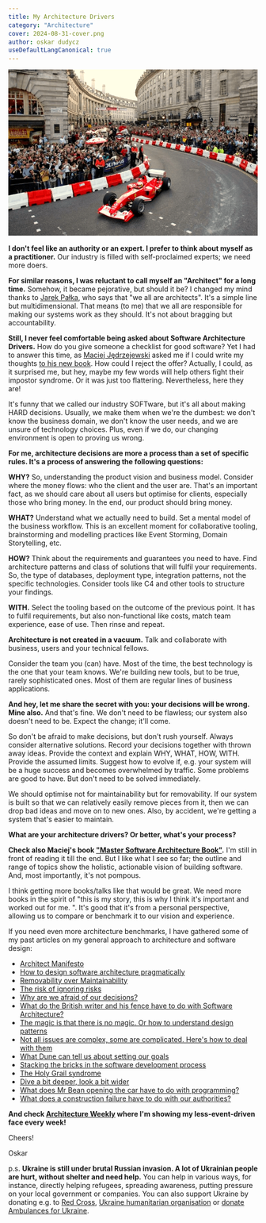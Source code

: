 ```yaml
---
title: My Architecture Drivers
category: "Architecture"
cover: 2024-08-31-cover.png
author: oskar dudycz
useDefaultLangCanonical: true
---
```


![](2024-08-31-cover.png)

**I don't feel like an authority or an expert. I prefer to think about myself as a practitioner.** Our industry is filled with self-proclaimed experts; we need more doers. 

**For similar reasons, I was reluctant to call myself an "Architect" for a long time.** Somehow, it became pejorative, but should it be? I changed my mind thanks to [Jarek Pałka](https://www.linkedin.com/in/jpalka/), who says that "we all are architects". It's a simple line but multidimensional. That means (to me) that we all are responsible for making our systems work as they should. It's not about bragging but accountability.

**Still, I never feel comfortable being asked about Software Architecture Drivers.** How do you give someone a checklist for good software? Yet I had to answer this time, as [Maciej Jędrzejewski](https://www.linkedin.com/in/jedrzejewski-maciej/) asked me if I could write my thoughts [to his new book](https://leanpub.com/master-software-architecture). How could I reject the offer? Actually, I could, as it surprised me, but hey, maybe my few words will help others fight their impostor syndrome. Or it was just too flattering. Nevertheless, here they are!

It's funny that we called our industry SOFTware, but it's all about making HARD decisions. Usually, we make them when we're the dumbest: we don't know the business domain, we don't know the user needs, and we are unsure of technology choices. Plus, even if we do, our changing environment is open to proving us wrong.

**For me, architecture decisions are more a process than a set of specific rules. It's a process of answering the following questions:**

**WHY?** So, understanding the product vision and business model. Consider where the money flows: who the client and the user are. That's an important fact, as we should care about all users but optimise for clients, especially those who bring money. In the end, our product should bring money.

**WHAT?** Understand what we actually need to build. Set a mental model of the business workflow. This is an excellent moment for collaborative tooling, brainstorming and modelling practices like Event Storming, Domain Storytelling, etc.

**HOW?** Think about the requirements and guarantees you need to have. Find architecture patterns and class of solutions that will fulfil your requirements. So, the type of databases, deployment type, integration patterns, not the specific technologies. Consider tools like C4 and other tools to structure your findings.

**WITH.** Select the tooling based on the outcome of the previous point. It has to fulfil requirements, but also non-functional like costs, match team experience, ease of use. 
Then rinse and repeat. 

**Architecture is not created in a vacuum.** Talk and collaborate with business, users and your technical fellows. 

Consider the team you (can) have. Most of the time, the best technology is the one that your team knows. We're building new tools, but to be true, rarely sophisticated ones. Most of them are regular lines of business applications. 

**And hey, let me share the secret with you: your decisions will be wrong. Mine also.** And that's fine. We don't need to be flawless; our system also doesn't need to be. Expect the change; it'll come. 

So don't be afraid to make decisions, but don't rush yourself. Always consider alternative solutions. Record your decisions together with thrown away ideas. Provide the context and explain WHY, WHAT, HOW, WITH. Provide the assumed limits. Suggest how to evolve if, e.g. your system will be a huge success and becomes overwhelmed by traffic. Some problems are good to have. But don't need to be solved immediately.

We should optimise not for maintainability but for removability. If our system is built so that we can relatively easily remove pieces from it, then we can drop bad ideas and move on to new ones. Also, by accident, we're getting a system that's easier to maintain.

**What are your architecture drivers? Or better, what's your process?**

**Check also Maciej's book ["Master Software Architecture Book"](https://leanpub.com/master-software-architecture).** I'm still in front of reading it till the end. But I like what I see so far; the outline and range of topics show the holistic, actionable vision of building software. And, most importantly, it's not pompous.

I think getting more books/talks like that would be great. We need more books in the spirit of "this is my story, this is why I think it's important and worked out for me. ". It's good that it's from a personal perspective, allowing us to compare or benchmark it to our vision and experience.

If you need even more architecture benchmarks, I have gathered some of my past articles on my general approach to architecture and software design:
- [Architect Manifesto](/pl/architect_manifesto/)
- [How to design software architecture pragmatically](/pl/how_to_design_software_architecture_pragmatically/)
- [Removability over Maintainability](/pl/removability_over_maintainability/)
- [The risk of ignoring risks](en/the_risk_of_ignoring_risks/)
- [Why are we afraid of our decisions?](/pl/why_are_we_afraid_of_our_decisions/)
- [What do the British writer and his fence have to do with Software Architecture?](/pl/chesterton_fence_and_software_architecture/)
- [The magic is that there is no magic. Or how to understand design patterns](/pl/the_magic_is_that_there_is_no_magic/)
- [Not all issues are complex, some are complicated. Here's how to deal with them](/pl/how_to_solve_complicated_problems/)
- [What Dune can tell us about setting our goals](/pl/dune_and_long_term_goals/)
- [Stacking the bricks in the software development process](/pl/stacking_the_bricks/)
- [The Holy Grail syndrome](/pl/holy_graal_syndrome/)
- [Dive a bit deeper, look a bit wider](/pl/dive_a_bit_deeper_look_a_bit_wider/)
- [What does Mr Bean opening the car have to do with programming?](/pl/what_does_mr_bean_opening_the_car_have_to_do_with_programming/)
- [What does a construction failure have to do with our authorities?](/pl/what_does_a_construction_failure_have_to_do_with_our_authorities/)

**And check [Architecture Weekly](https://www.architecture-weekly.com/) where I'm showing my less-event-driven face every week!**

Cheers!

Oskar

p.s. **Ukraine is still under brutal Russian invasion. A lot of Ukrainian people are hurt, without shelter and need help.** You can help in various ways, for instance, directly helping refugees, spreading awareness, putting pressure on your local government or companies. You can also support Ukraine by donating e.g. to [Red Cross](https://www.icrc.org/pl/donate/ukraine), [Ukraine humanitarian organisation](https://savelife.in.ua/pl/donate/) or [donate Ambulances for Ukraine](https://www.gofundme.com/f/help-to-save-the-lives-of-civilians-in-a-war-zone).
